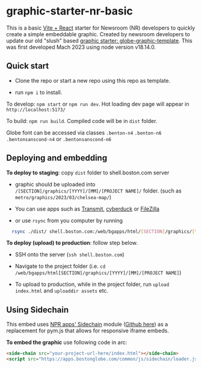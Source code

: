 # graphic-starter-nr-basic

This is a basic [Vite + React](https://vitejs.dev/guide/) starter for Newsroom (NR) developers to quickly create a simple embeddable graphic. Created by newsroom developers to update our old "slush" based [graphic starter: globe-graphic-template](https://github.com/BostonGlobe/globe-graphic-template). This was first developed Mach 2023 using node version v18.14.0.

## Quick start

* Clone the repo or start a new repo using this repo as template.

* run `npm i` to install.

To develop: `npm start` or `npm run dev`. Hot loading dev page will appear in `http://localhost:5173/`

To build: `npm run build`. Compiled code will be in `dist` folder.

Globe font can be accessed via classes `.benton-n4` `.benton-n6` `.bentonsanscond-n4` or `.bentonsanscond-n6`

## Deploying and embedding

**To deploy to staging**: copy `dist` folder to shell.boston.com server

* graphic should be uploaded into `/[SECTION]/graphics/[YYYY]/[MM]/[PROJECT NAME]/` folder. (such as `metro/graphics/2023/03/chelsea-map/`)

* You can use apps such as [Transmit](https://panic.com/transmit/), [cyberduck](https://cyberduck.io/) or [FileZilla](https://filezilla-project.org/)

* or use `rsync` from you computer by running

```sh
  rsync ./dist/ shell.boston.com:/web/bgapps/html/[SECTION]/graphics/[YYYY]/[MM]/[PROJECT NAME] -avz --delete
```

**To deploy (upload) to production**: follow step below.

* SSH onto the server (`ssh shell.boston.com`)

* Navigate to the project folder (i.e. `cd /web/bgapps/html[SECTION]/graphics/[YYYY]/[MM]/[PROJECT NAME]`)

* To upload to production, while in the project folder, run `upload index.html` and `uploaddir assets` etc.

## Using Sidechain

This embed uses [NPR apps' Sidechain](https://apps.npr.org/sidechain/) module ([Github here](https://github.com/nprapps/sidechain)) as a replacement for pym.js that allows for responsive iframe embeds.

**To embed the graphic** use following code in arc:

```html
<side-chain src="your-project-url-here/index.html"></side-chain>
<script src="https://apps.bostonglobe.com/common/js/sidechain/loader.js"></script>
```
